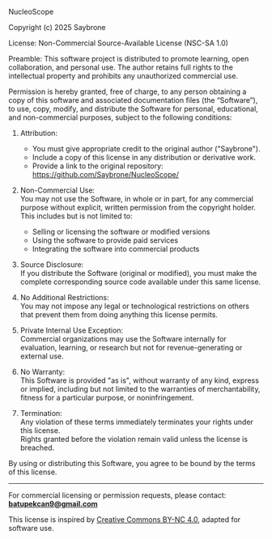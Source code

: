 NucleoScope 

Copyright (c) 2025 Saybrone

License: Non-Commercial Source-Available License (NSC-SA 1.0)

Preamble:
This software project is distributed to promote learning, open collaboration, and personal use. The author retains full rights to the intellectual property and prohibits any unauthorized commercial use.

Permission is hereby granted, free of charge, to any person obtaining a copy
of this software and associated documentation files (the “Software”), to use,
copy, modify, and distribute the Software for personal, educational, and non-commercial purposes, subject to the following conditions:

1. Attribution:  
   - You must give appropriate credit to the original author ("Saybrone").
   - Include a copy of this license in any distribution or derivative work.
   - Provide a link to the original repository: https://github.com/Saybrone/NucleoScope/

2. Non-Commercial Use:   
   You may not use the Software, in whole or in part, for any commercial purpose without explicit, written permission from the copyright holder.  
   This includes but is not limited to:  
   - Selling or licensing the software or modified versions  
   - Using the software to provide paid services  
   - Integrating the software into commercial products

3. Source Disclosure:    
   If you distribute the Software (original or modified), you must make the complete corresponding source code available under this same license.

4. No Additional Restrictions:    
   You may not impose any legal or technological restrictions on others that prevent them from doing anything this license permits.

5. Private Internal Use Exception:      
   Commercial organizations may use the Software internally for evaluation, learning, or research but not for revenue-generating or external use.

6. No Warranty:    
   This Software is provided "as is", without warranty of any kind, express or implied, including but not limited to the warranties of merchantability, fitness for a particular    purpose, or noninfringement.

7. Termination:      
   Any violation of these terms immediately terminates your rights under this license.  
   Rights granted before the violation remain valid unless the license is breached.

By using or distributing this Software, you agree to be bound by the terms of this license.

---

For commercial licensing or permission requests, please contact:  
**batupekcan9@gmail.com**

This license is inspired by [Creative Commons BY-NC 4.0](https://creativecommons.org/licenses/by-nc/4.0/), adapted for software use.
